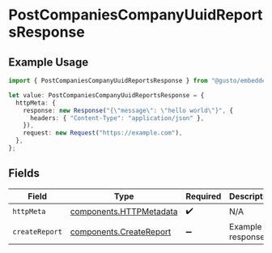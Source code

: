 # PostCompaniesCompanyUuidReportsResponse

## Example Usage

```typescript
import { PostCompaniesCompanyUuidReportsResponse } from "@gusto/embedded-api/models/operations/postcompaniescompanyuuidreports.js";

let value: PostCompaniesCompanyUuidReportsResponse = {
  httpMeta: {
    response: new Response("{\"message\": \"hello world\"}", {
      headers: { "Content-Type": "application/json" },
    }),
    request: new Request("https://example.com"),
  },
};
```

## Fields

| Field                                                              | Type                                                               | Required                                                           | Description                                                        |
| ------------------------------------------------------------------ | ------------------------------------------------------------------ | ------------------------------------------------------------------ | ------------------------------------------------------------------ |
| `httpMeta`                                                         | [components.HTTPMetadata](../../models/components/httpmetadata.md) | :heavy_check_mark:                                                 | N/A                                                                |
| `createReport`                                                     | [components.CreateReport](../../models/components/createreport.md) | :heavy_minus_sign:                                                 | Example response                                                   |